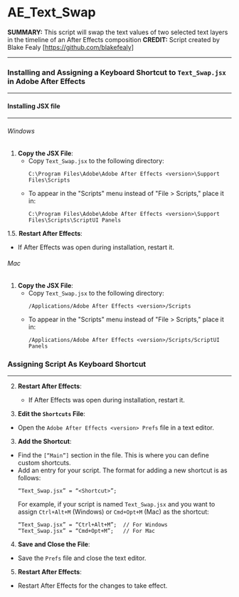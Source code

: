 # AE_Text_Swap
**SUMMARY:** This script will swap the text values of two selected text layers in the timeline of an After Effects composition
**CREDIT:** Script created by Blake Fealy [https://github.com/blakefealy]

---

### Installing and Assigning a Keyboard Shortcut to `Text_Swap.jsx` in Adobe After Effects
---
#### Installing JSX file
---

###### Windows

1. **Copy the JSX File**:
   - Copy `Text_Swap.jsx` to the following directory:
     ```
     C:\Program Files\Adobe\Adobe After Effects <version>\Support Files\Scripts
     ```
   - To appear in the "Scripts" menu instead of "File > Scripts," place it in:
     ```
     C:\Program Files\Adobe\Adobe After Effects <version>\Support Files\Scripts\ScriptUI Panels
     ```

1.5. **Restart After Effects**:
   - If After Effects was open during installation, restart it.

###### Mac

1. **Copy the JSX File**:
   - Copy `Text_Swap.jsx` to the following directory:
     ```
     /Applications/Adobe After Effects <version>/Scripts
     ```
   - To appear in the "Scripts" menu instead of "File > Scripts," place it in:
     ```
     /Applications/Adobe After Effects <version>/Scripts/ScriptUI Panels
     ```
### Assigning Script As Keyboard Shortcut
---
2. **Restart After Effects**:
   - If After Effects was open during installation, restart it.

2. **Edit the `Shortcuts` File**:
- Open the `Adobe After Effects <version> Prefs` file in a text editor.

3. **Add the Shortcut**:
- Find the `[“Main”]` section in the file. This is where you can define custom shortcuts.
- Add an entry for your script. The format for adding a new shortcut is as follows:
  ```
  “Text_Swap.jsx” = “<Shortcut>”;
  ```
  For example, if your script is named `Text_Swap.jsx` and you want to assign `Ctrl+Alt+M` (Windows) or `Cmd+Opt+M` (Mac) as the shortcut:
  ```
  “Text_Swap.jsx” = “Ctrl+Alt+M”;  // For Windows
  “Text_Swap.jsx” = “Cmd+Opt+M”;   // For Mac
  ```

4. **Save and Close the File**:
- Save the `Prefs` file and close the text editor.

5. **Restart After Effects**:
- Restart After Effects for the changes to take effect.
